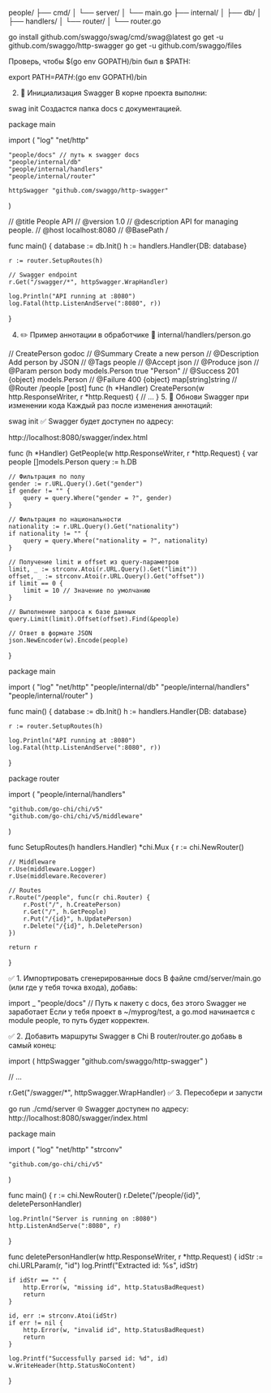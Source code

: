 people/
├── cmd/
│   └── server/
│       └── main.go
├── internal/
│   ├── db/
│   ├── handlers/
│   └── router/
│       └── router.go


go install github.com/swaggo/swag/cmd/swag@latest
go get -u github.com/swaggo/http-swagger
go get -u github.com/swaggo/files

Проверь, чтобы $(go env GOPATH)/bin был в $PATH:


export PATH=$PATH:$(go env GOPATH)/bin

2. 📂 Инициализация Swagger
В корне проекта выполни:


swag init
Создастся папка docs с документацией.

package main

import (
	"log"
	"net/http"

	"people/docs" // путь к swagger docs
	"people/internal/db"
	"people/internal/handlers"
	"people/internal/router"

	httpSwagger "github.com/swaggo/http-swagger"
)

// @title           People API
// @version         1.0
// @description     API for managing people.
// @host            localhost:8080
// @BasePath        /

func main() {
	database := db.Init()
	h := handlers.Handler{DB: database}

	r := router.SetupRoutes(h)

	// Swagger endpoint
	r.Get("/swagger/*", httpSwagger.WrapHandler)

	log.Println("API running at :8080")
	log.Fatal(http.ListenAndServe(":8080", r))
}


4. ✏️ Пример аннотации в обработчике
📁 internal/handlers/person.go

// CreatePerson godoc
// @Summary      Create a new person
// @Description  Add person by JSON
// @Tags         people
// @Accept       json
// @Produce      json
// @Param        person  body  models.Person  true  "Person"
// @Success      201     {object}  models.Person
// @Failure      400     {object}  map[string]string
// @Router       /people [post]
func (h *Handler) CreatePerson(w http.ResponseWriter, r *http.Request) {
	// ...
}
5. 🔁 Обнови Swagger при изменении кода
Каждый раз после изменения аннотаций:


swag init
✅ Swagger будет доступен по адресу:

http://localhost:8080/swagger/index.html

func (h *Handler) GetPeople(w http.ResponseWriter, r *http.Request) {
	var people []models.Person
	query := h.DB

	// Фильтрация по полу
	gender := r.URL.Query().Get("gender")
	if gender != "" {
		query = query.Where("gender = ?", gender)
	}

	// Фильтрация по национальности
	nationality := r.URL.Query().Get("nationality")
	if nationality != "" {
		query = query.Where("nationality = ?", nationality)
	}

	// Получение limit и offset из query-параметров
	limit, _ := strconv.Atoi(r.URL.Query().Get("limit"))
	offset, _ := strconv.Atoi(r.URL.Query().Get("offset"))
	if limit == 0 {
		limit = 10 // Значение по умолчанию
	}

	// Выполнение запроса к базе данных
	query.Limit(limit).Offset(offset).Find(&people)

	// Ответ в формате JSON
	json.NewEncoder(w).Encode(people)
}








package main

import (
	"log"
	"net/http"
	"people/internal/db"
	"people/internal/handlers"
	"people/internal/router"
)

func main() {
	database := db.Init()
	h := handlers.Handler{DB: database}

	r := router.SetupRoutes(h)

	log.Println("API running at :8080")
	log.Fatal(http.ListenAndServe(":8080", r))
}


package router

import (
	"people/internal/handlers"

	"github.com/go-chi/chi/v5"
	"github.com/go-chi/chi/v5/middleware"
)

func SetupRoutes(h handlers.Handler) *chi.Mux {
	r := chi.NewRouter()

	// Middleware
	r.Use(middleware.Logger)
	r.Use(middleware.Recoverer)

	// Routes
	r.Route("/people", func(r chi.Router) {
		r.Post("/", h.CreatePerson)
		r.Get("/", h.GetPeople)
		r.Put("/{id}", h.UpdatePerson)
		r.Delete("/{id}", h.DeletePerson)
	})

	return r
}



✅ 1. Импортировать сгенерированные docs
В файле cmd/server/main.go (или где у тебя точка входа), добавь:


import _ "people/docs" // Путь к пакету с docs, без этого Swagger не заработает
Если у тебя проект в ~/myprog/test, а go.mod начинается с module people, то путь будет корректен.

✅ 2. Добавить маршруты Swagger в Chi
В router/router.go добавь в самый конец:


import (
	httpSwagger "github.com/swaggo/http-swagger"
)

// ...

r.Get("/swagger/*", httpSwagger.WrapHandler)
✅ 3. Пересобери и запусти

go run ./cmd/server
🌐 Swagger доступен по адресу:
http://localhost:8080/swagger/index.html


package main

import (
	"log"
	"net/http"
	"strconv"

	"github.com/go-chi/chi/v5"
)

func main() {
	r := chi.NewRouter()
	r.Delete("/people/{id}", deletePersonHandler)

	log.Println("Server is running on :8080")
	http.ListenAndServe(":8080", r)
}

func deletePersonHandler(w http.ResponseWriter, r *http.Request) {
	idStr := chi.URLParam(r, "id")
	log.Printf("Extracted id: %s", idStr)

	if idStr == "" {
		http.Error(w, "missing id", http.StatusBadRequest)
		return
	}

	id, err := strconv.Atoi(idStr)
	if err != nil {
		http.Error(w, "invalid id", http.StatusBadRequest)
		return
	}

	log.Printf("Successfully parsed id: %d", id)
	w.WriteHeader(http.StatusNoContent)
}







